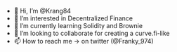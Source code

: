 - 👋 Hi, I’m @Krang84
- 👀 I’m interested in Decentralized Finance
- 🌱 I’m currently learning Solidity and Brownie
- 💞️ I’m looking to collaborate for creating a curve.fi-like
- 📫 How to reach me -> on twitter (@Franky_974) 

<!---
Krang84/Krang84 is a ✨ special ✨ repository because its `README.md` (this file) appears on your GitHub profile.
You can click the Preview link to take a look at your changes.
--->
